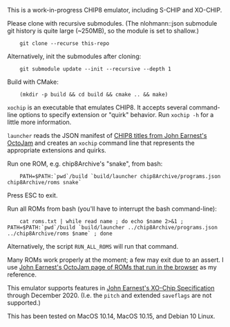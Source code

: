 This is a work-in-progress CHIP8 emulator, including S-CHIP and XO-CHIP.

Please clone with recursive submodules.  (The nlohmann::json submodule git history is quite large (~250MB), so the module is set to shallow.)
```
    git clone --recurse this-repo
```

Alternatively, init the submodules after cloning:
```
    git submodule update --init --recursive --depth 1
```

Build with CMake:
```
    (mkdir -p build && cd build && cmake .. && make)
```

`xochip` is an executable that emulates CHIP8.  It accepts several command-line options to specify extension or "quirk" behavior.  Run `xochip -h` for a little more information.

`launcher` reads the JSON manifest of [CHIP8 titles from John Earnest's OctoJam](https://johnearnest.github.io/chip8Archive/) and creates an `xochip` command line that represents the appropriate extensions and quirks.

Run one ROM, e.g. chip8Archive's "snake", from bash:

```
    PATH=$PATH:`pwd`/build `build/launcher chip8Archive/programs.json chip8Archive/roms snake`
```

Press ESC to exit.

Run all ROMs from bash (you'll have to interrupt the bash command-line):
```
    cat roms.txt | while read name ; do echo $name 2>&1 ; PATH=$PATH:`pwd`/build `build/launcher ../chip8Archive/programs.json ../chip8Archive/roms $name` ; done
```

Alternatively, the script `RUN_ALL_ROMS` will run that command.

Many ROMs work properly at the moment; a few may exit due to an assert.  I use [John Earnest's OctoJam page of ROMs that run in the browser](https://johnearnest.github.io/chip8Archive/) as my reference.

This emulator supports features in [John Earnest's XO-Chip Specification](https://github.com/JohnEarnest/Octo/blob/gh-pages/docs/XO-ChipSpecification.md) through December 2020.  (I.e. the `pitch` and extended `saveflags` are not supported.)

This has been tested on MacOS 10.14, MacOS 10.15, and Debian 10 Linux.
